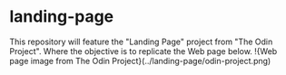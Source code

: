 # landing-page
This repository will feature the "Landing Page" project from "The Odin Project". Where the objective is to replicate the Web page below.
!{Web page image from The Odin Project}(../landing-page/odin-project.png)